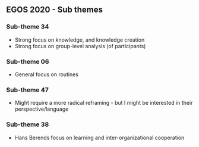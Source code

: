 ## EGOS 2020 - Sub themes

### Sub-theme 34

* Strong focus on knowledge, and knowledge creation
* Strong focus on group-level analysis (of participants)

### Sub-theme 06

* General focus on routines

### Sub-theme 47

* Might require a more radical reframing - but I might be interested in their perspective/language

### Sub-theme 38

* Hans Berends focus on learning and inter-organizational cooperation


